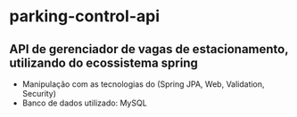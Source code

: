 # parking-control-api
## API de gerenciador de vagas de estacionamento, utilizando do ecossistema spring

- Manipulação com as tecnologias do (Spring JPA, Web, Validation, Security)
- Banco de dados utilizado: MySQL
